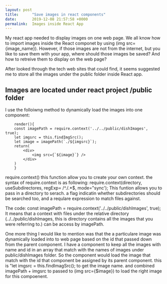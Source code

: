 ```yaml
---
layout: post
title:      "Save images in react components"
date:       2019-12-08 21:57:58 +0000
permalink:  Images inside React App
---
```



My react app needed to display images on one web page. We all know how to import images inside the React componet by using (img src={image_name}). However, if those images are not from the internet, but you like to save them with your app, where should those images be saved? And how to retreive them to display on the web page?

After looked through the tech web sites that could find, it seems suggested me to store all the images under the public folder inside React app.


## Images are located under react project /public folder
I use the folloiwng method to dynamically load the images into one component:

		render(){
		const imagePath = require.context('../../public/dishImages', true);
		let imgsrc = this.findImgSrc();
		let image = imagePath(`./${imgsrc}`);
		return(
		    <div>
		    	<img src={`${image}`} />
		    </div>
		)
		}
require.context() this function allow you to create your own context.
the syntax of require.context is as following:
require.context(directory, useSubdirectores, regExp= /^\.\/.*$, mode="sync');
This funtion allows you to pass in a directory to serach. a flag indicatin whether subdirectories should be searched too, and a requlare expression to match files against.

The code: const imagePath = require.context('../../public/dishImages', true);
It means that a context with files under the relative directory (../../public/dishImages, this is directory contains all the images that you were referring to.) can be access by imagePath.

One more thing I would like to mention was that the a particulare image was dynamically loaded into to web page based on the id that passed down from the parent component. I have a component to keep all the images with name and id in an array that match with the names of images under public/dishImages folder. So the component would load the image that match with the id that component be assigned by its parent component. this is "let imgsrc = this.findImagSrc(); to get the image name. and combined imagePath + imgsrc to passed to (img src={$image}) to load the right image for this compoenent. 
